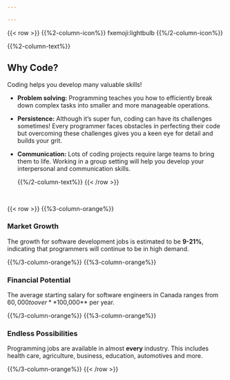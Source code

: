 ```yaml
---

---
```


{{< row >}}
  {{%2-column-icon%}} fxemoji:lightbulb {{%/2-column-icon%}}

  {{%2-column-text%}}

  ## Why Code?
  Coding helps you develop many valuable skills!
* **Problem solving:**
  Programming teaches you how to efficiently break down complex tasks into smaller and more manageable operations.
* **Persistence:**
  Although it’s super fun, coding can have its challenges sometimes! Every programmer faces obstacles in perfecting their code but overcoming these challenges gives you a keen eye for detail and builds your grit.
* **Communication:**
  Lots of coding projects require large teams to bring them to life. Working in a group setting will help you develop your interpersonal and communication skills.

  {{%/2-column-text%}}
{{< /row >}}

<br>

{{< row >}}
  {{%3-column-orange%}}

  ### Market Growth
  The growth for software development jobs is estimated to be **9-21%**, indicating that programmers will continue to be in high demand. 

  {{%/3-column-orange%}}
  {{%3-column-orange%}}

  ### Financial Potential
  The average starting salary for software engineers in Canada ranges from $60,000 to over **$100,000** per year.

  {{%/3-column-orange%}}
  {{%3-column-orange%}}
    
  ### Endless Possibilities
  Programming jobs are available in almost **every** industry. This includes health care, agriculture, business, education, automotives and more.

  {{%/3-column-orange%}}
{{< /row >}}